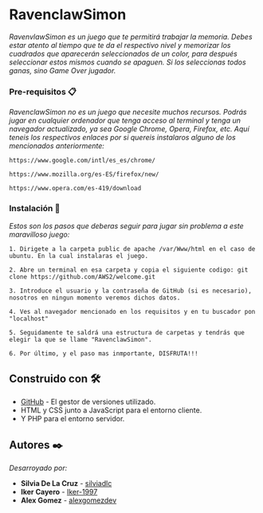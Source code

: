 # RavenclawSimon
_RavenvlawSimon es un juego que te permitirá trabajar la memoria. Debes estar atento al tiempo que te da el respectivo nivel y memorizar los cuadrados que aparecerán seleccionados de un color, para después seleccionar estos mismos cuando se apaguen. Si los seleccionas todos ganas, sino Game Over jugador._

### Pre-requisitos 📋
_RavenclawSimon no es un juego que necesite muchos recursos. Podrás jugar en cualquier ordenador que tenga acceso al terminal y tenga un navegador actualizado, ya sea Google Chrome, Opera, Firefox, etc. Aquí teneis los respectivos enlaces por si quereis instalaros alguno de los mencionados anteriormente:_
```
https://www.google.com/intl/es_es/chrome/
```
```
https://www.mozilla.org/es-ES/firefox/new/
```
```
https://www.opera.com/es-419/download
```
### Instalación 🔧
_Estos son los pasos que deberas seguir para jugar sin problema a este maravilloso juego:_
```
1. Dirigete a la carpeta public de apache /var/Www/html en el caso de ubuntu. En la cual instalaras el juego.
```
```
2. Abre un terminal en esa carpeta y copia el siguiente codigo: git clone https://github.com/AWS2/welcome.git
```
```
3. Introduce el usuario y la contraseña de GitHub (si es necesario), nosotros en ningun momento veremos dichos datos.
```
```
4. Ves al navegador mencionado en los requisitos y en tu buscador pon "localhost"
```
```
5. Seguidamente te saldrá una estructura de carpetas y tendrás que elegir la que se llame "RavenclawSimon".
```
```
6. Por último, y el paso mas inmportante, DISFRUTA!!!
```
## Construido con 🛠️
* [GitHub](https://github.com/) - El gestor de versiones utilizado.
* HTML y CSS junto a JavaScript para el entorno cliente.
* Y PHP para el entorno servidor.

## Autores ✒️
_Desarroyado por:_
* **Silvia De La Cruz** - [silviadlc](https://github.com/silviadlc)
* **Iker Cayero** - [Iker-1997](https://github.com/Iker-1997)
* **Alex Gomez** - [alexgomezdev](https://gist.github.com/alexgomezdev)
